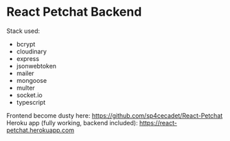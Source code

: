 <h1>React Petchat Backend</h1>

Stack used: 
<ul>
  <li>bcrypt</li>
  <li>cloudinary</li>
  <li>express</li>
  <li>jsonwebtoken</li>
  <li>mailer</li>
  <li>mongoose</li>
  <li>multer</li>
  <li>socket.io</li>
  <li>typescript</li>
</ul>

Frontend become dusty here: https://github.com/sp4cecadet/React-Petchat <br>
Heroku app (fully working, backend included): https://react-petchat.herokuapp.com
